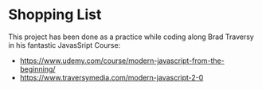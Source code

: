 # Shopping List
This project has been done as a practice while coding along Brad Traversy in his fantastic JavasSript Course:
- https://www.udemy.com/course/modern-javascript-from-the-beginning/
- https://www.traversymedia.com/modern-javascript-2-0
